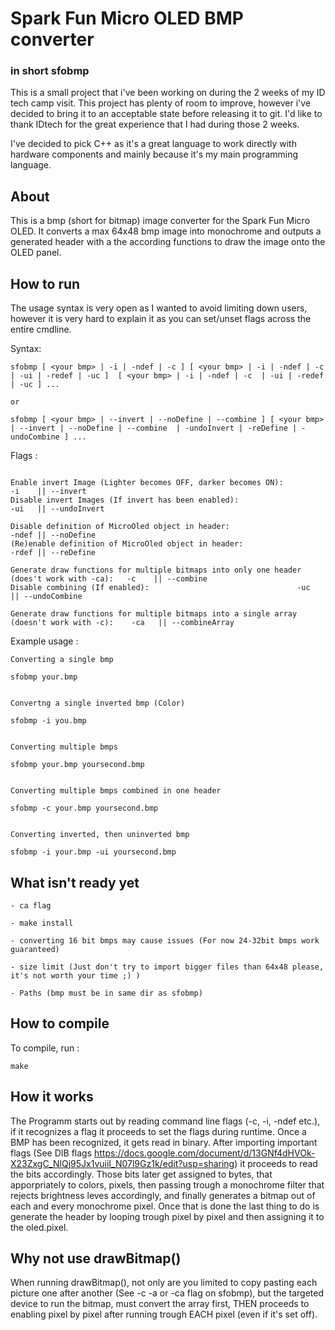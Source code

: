# Spark Fun Micro OLED BMP converter
### in short sfobmp

This is a small project that i've been working on during the 2 weeks of my ID tech camp visit.
This project has plenty of room to improve, however i've decided to bring it to an acceptable state before releasing it to git.
I'd like to thank IDtech for the great experience that I had during those 2 weeks.

I've decided to pick C++ as it's a great language to work directly with hardware components and mainly because it's my main programming language.

## About
This is a bmp (short for bitmap) image converter for the Spark Fun Micro OLED.
It converts a max 64x48 bmp image into monochrome and outputs a generated header with a the according functions to draw the image onto the OLED panel.

## How to run

The usage syntax is very open as I wanted to avoid limiting down users, however it is very hard to explain it as you can set/unset flags across the entire cmdline.

Syntax:

```
sfobmp [ <your bmp> | -i | -ndef | -c ] [ <your bmp> | -i | -ndef | -c  | -ui | -redef | -uc ]  [ <your bmp> | -i | -ndef | -c  | -ui | -redef | -uc ] ...

or

sfobmp [ <your bmp> | --invert | --noDefine | --combine ] [ <your bmp> | --invert | --noDefine | --combine  | -undoInvert | -reDefine | -undoCombine ] ...

```

Flags :

```

Enable invert Image (Lighter becomes OFF, darker becomes ON):					-i    || --invert
Disable invert Images (If invert has been enabled):						-ui   || --undoInvert

Disable definition of MicroOled object in header:						-ndef || --noDefine
(Re)enable definition of MicroOled object in header:						-rdef || --reDefine

Generate draw functions for multiple bitmaps into only one header (does't work with -ca):	-c    || --combine
Disable combining (If enabled):									-uc   || --undoCombine

Generate draw functions for multiple bitmaps into a single array (doesn't work with -c):	-ca   || --combineArray

```

Example usage :
```
Converting a single bmp

sfobmp your.bmp


Convertng a single inverted bmp (Color)

sfobmp -i you.bmp


Converting multiple bmps

sfobmp your.bmp yoursecond.bmp


Converting multiple bmps combined in one header

sfobmp -c your.bmp yoursecond.bmp


Converting inverted, then uninverted bmp

sfobmp -i your.bmp -ui yoursecond.bmp

```

## What isn't ready yet
```
- ca flag

- make install

- converting 16 bit bmps may cause issues (For now 24-32bit bmps work guaranteed)

- size limit (Just don't try to import bigger files than 64x48 please, it's not worth your time ;) )

- Paths (bmp must be in same dir as sfobmp)
```

## How to compile
To compile, run :
```
make
```

## How it works

The Programm starts out by reading command line flags (-c, -i, -ndef etc.), if it recognizes a flag it proceeds to set the flags during runtime. 
Once a BMP has been recognized, it gets read in binary. After importing important flags (See DIB flags https://docs.google.com/document/d/13GNf4dHVOk-X23ZxgC_NlQj95Jx1vuiiI_N07l9Gz1k/edit?usp=sharing) it proceeds to read the bits accordingly.
Those bits later get assigned to bytes, that apporpriately to colors, pixels, then passing trough a monochrome filter that rejects brightness leves accordingly, and finally generates a bitmap out of each and every monochrome pixel.
Once that is done the last thing to do is generate the header by looping trough pixel by pixel and then assigning it to the oled.pixel.

## Why not use drawBitmap()

When running drawBitmap(), not only are you limited to copy pasting each picture one after another (See -c -a or -ca flag on sfobmp), but
the targeted device to run the bitmap, must convert the array first, THEN proceeds to enabling pixel by pixel after running trough EACH pixel (even if it's set off).
